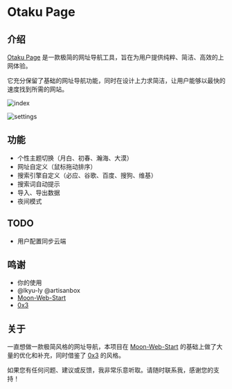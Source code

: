 
# Otaku Page

## 介绍

[Otaku Page](https://otaku.ltd) 是一款极简的网址导航工具，旨在为用户提供纯粹、简洁、高效的上网体验。

它充分保留了基础的网址导航功能，同时在设计上力求简洁，让用户能够以最快的速度找到所需的网站。

![index](https://otaku.ltd/img/index.png)

![settings](https://otaku.ltd/img/settings.png)

## 功能

- 个性主题切换（月白、初春、瀚海、大漠）
- 网址自定义（鼠标拖动排序）
- 搜索引擎自定义（必应、谷歌、百度、搜狗、维基）
- 搜索词自动提示
- 导入、导出数据
- 夜间模式

## TODO

- 用户配置同步云端

## 鸣谢

- 你的使用
- @lkyu-ly @artisanbox
- [Moon-Web-Start](https://github.com/jic999/moon-web-start)
- [0x3](https://0x3.com)

## 关于

一直想做一款极简风格的网址导航，本项目在 [Moon-Web-Start](https://github.com/jic999/moon-web-start) 的基础上做了大量的优化和补充，同时借鉴了 [0x3](https://0x3.com) 的风格。

如果您有任何问题、建议或反馈，我非常乐意听取。请随时联系我，感谢您的支持！

